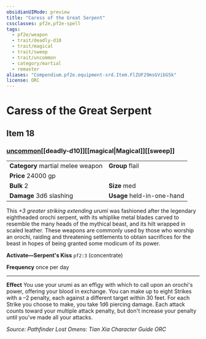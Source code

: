 ```yaml
---
obsidianUIMode: preview
title: "Caress of the Great Serpent"
cssclasses: pf2e,pf2e-spell
tags:
  - pf2e/weapon
  - trait/deadly-d10
  - trait/magical
  - trait/sweep
  - trait/uncommon
  - category/martial
  - remaster
aliases: "Compendium.pf2e.equipment-srd.Item.FlZUF29msGVibG5k"
license: ORC
---
```

# Caress of the Great Serpent
## Item 18
### [uncommon](uncommon.md "Uncommon Rarity Trait")[[deadly-d10]][[magical|Magical]][[sweep]]

|  |  |
| -- | -- |
| **Category** martial melee weapon | **Group** flail |
| **Price** 24000 gp |  |
| **Bulk** 2 | **Size** med |
| **Damage** 3d6 slashing  | **Usage** held-in-one-hand |



This _+3 greater striking extending urumi_ was fashioned after the legendary eightheaded orochi serpent, with its whiplike metal blades carved to resemble the many heads of the mythical beast, and its hilt wrapped in scaled leather. These weapons are commonly used by those who worship an orochi, raiding and threatening settlements to obtain sacrifices for the beast in hopes of being granted some modicum of its power.

**Activate—Serpent's Kiss** `pf2:3` (concentrate)

**Frequency** once per day

* * *

**Effect** You use your urumi as an effigy with which to call upon an orochi's power, offering your blood in exchange. You can make up to eight Strikes with a –2 penalty, each against a different target within 30 feet. For each Strike you choose to make, you take 1d6 piercing damage. Each attack counts toward your multiple attack penalty, but don't increase your penalty until you've made all your attacks.

*Source: Pathfinder Lost Omens: Tian Xia Character Guide*
*ORC*